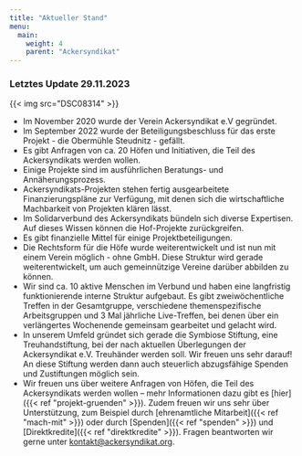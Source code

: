 ```yaml
---
title: "Aktueller Stand"
menu:
  main:
    weight: 4
    parent: "Ackersyndikat"
---
```


### Letztes Update 29.11.2023

{{< img src="DSC08314" >}}

- Im November 2020 wurde der Verein Ackersyndikat e.V gegründet.
- Im September 2022 wurde der Beteiligungsbeschluss für das erste Projekt - die Obermühle Steudnitz - gefällt.
- Es gibt Anfragen von ca. 20 Höfen und Initiativen, die Teil des Ackersyndikats werden wollen.
- Einige Projekte sind im ausführlichen Beratungs- und Annäherungsprozess.
- Ackersyndikats-Projekten stehen fertig ausgearbeitete Finanzierungspläne zur Verfügung, mit denen sich die wirtschaftliche Machbarkeit von Projekten klären lässt.
- Im Solidarverbund des Ackersyndikats bündeln sich diverse Expertisen. Auf dieses Wissen können die Hof-Projekte zurückgreifen.
- Es gibt finanzielle Mittel für einige Projektbeteiligungen.
- Die Rechtsform für die Höfe wurde weiterentwickelt und ist nun mit einem Verein möglich - ohne GmbH. Diese Struktur wird gerade weiterentwickelt, um auch gemeinnützige Vereine darüber abbilden zu können.
- Wir sind ca. 10 aktive Menschen im Verbund und haben eine langfristig funktionierende interne Struktur aufgebaut. Es gibt zweiwöchentliche Treffen in der Gesamtgruppe, verschiedene themenspezifische Arbeitsgruppen und 3 Mal jährliche Live-Treffen, bei denen über ein verlängertes Wochenende gemeinsam gearbeitet und gelacht wird.
- In unserem Umfeld gründet sich gerade die Symbiose Stiftung, eine Treuhandstiftung, bei der nach aktuellen Überlegungen der Ackersyndikat e.V. Treuhänder werden soll. Wir freuen uns sehr darauf! An diese Stiftung werden dann auch steuerlich abzugsfähige Spenden und Zustiftungen möglich sein.
- Wir freuen uns über weitere Anfragen von Höfen, die Teil des Ackersyndikats werden wollen – mehr Informationen dazu gibt es [hier]({{< ref "projekt-gruenden" >}}). Zudem freuen wir uns sehr über Unterstützung, zum Beispiel durch [ehrenamtliche Mitarbeit]({{< ref "mach-mit" >}}) oder durch [Spenden]({{< ref "spenden" >}}) und [Direktkredite]({{< ref "direktkredite" >}}). Fragen beantworten wir gerne unter kontakt@ackersyndikat.org.
